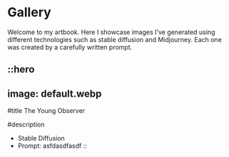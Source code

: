 # Gallery

Welcome to my artbook. Here I showcase images I've generated using different technologies such as stable diffusion and Midjourney. Each one was created by a carefully written prompt.

::hero
---
image: default.webp
---

#title
The Young Observer

#description
- Stable Diffusion
- Prompt: asfdasdfasdf
::